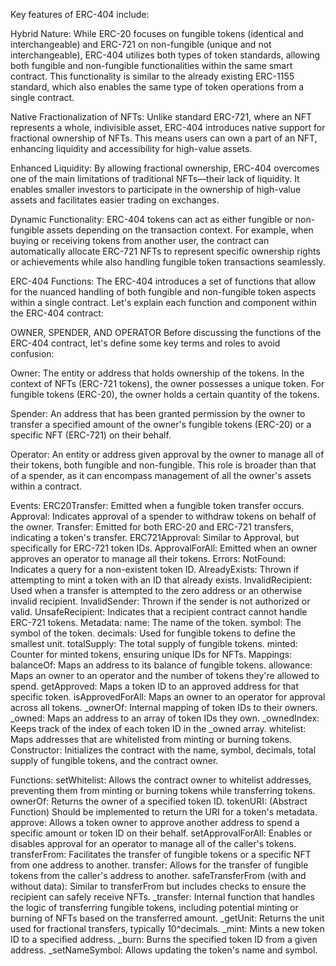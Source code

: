 Key features of ERC-404 include:

Hybrid Nature: While ERC-20 focuses on fungible tokens (identical and interchangeable) and ERC-721 on non-fungible (unique and not interchangeable), ERC-404 utilizes both types of token standards, allowing both fungible and non-fungible functionalities within the same smart contract. This functionality is similar to the already existing ERC-1155 standard, which also enables the same type of token operations from a single contract.

Native Fractionalization of NFTs: Unlike standard ERC-721, where an NFT represents a whole, indivisible asset, ERC-404 introduces native support for fractional ownership of NFTs. This means users can own a part of an NFT, enhancing liquidity and accessibility for high-value assets.

Enhanced Liquidity: By allowing fractional ownership, ERC-404 overcomes one of the main limitations of traditional NFTs—their lack of liquidity. It enables smaller investors to participate in the ownership of high-value assets and facilitates easier trading on exchanges.

Dynamic Functionality: ERC-404 tokens can act as either fungible or non-fungible assets depending on the transaction context. For example, when buying or receiving tokens from another user, the contract can automatically allocate ERC-721 NFTs to represent specific ownership rights or achievements while also handling fungible token transactions seamlessly.

ERC-404 Functions:
The ERC-404 introduces a set of functions that allow for the nuanced handling of both fungible and non-fungible token aspects within a single contract. Let's explain each function and component within the ERC-404 contract:

OWNER, SPENDER, AND OPERATOR
Before discussing the functions of the ERC-404 contract, let's define some key terms and roles to avoid confusion:

Owner: The entity or address that holds ownership of the tokens. In the context of NFTs (ERC-721 tokens), the owner possesses a unique token. For fungible tokens (ERC-20), the owner holds a certain quantity of the tokens.

Spender: An address that has been granted permission by the owner to transfer a specified amount of the owner's fungible tokens (ERC-20) or a specific NFT (ERC-721) on their behalf.

Operator: An entity or address given approval by the owner to manage all of their tokens, both fungible and non-fungible. This role is broader than that of a spender, as it can encompass management of all the owner's assets within a contract.

Events:
ERC20Transfer: Emitted when a fungible token transfer occurs.
Approval: Indicates approval of a spender to withdraw tokens on behalf of the owner.
Transfer: Emitted for both ERC-20 and ERC-721 transfers, indicating a token's transfer.
ERC721Approval: Similar to Approval, but specifically for ERC-721 token IDs.
ApprovalForAll: Emitted when an owner approves an operator to manage all their tokens.
Errors:
NotFound: Indicates a query for a non-existent token ID.
AlreadyExists: Thrown if attempting to mint a token with an ID that already exists.
InvalidRecipient: Used when a transfer is attempted to the zero address or an otherwise invalid recipient.
InvalidSender: Thrown if the sender is not authorized or valid.
UnsafeRecipient: Indicates that a recipient contract cannot handle ERC-721 tokens.
Metadata:
name: The name of the token.
symbol: The symbol of the token.
decimals: Used for fungible tokens to define the smallest unit.
totalSupply: The total supply of fungible tokens.
minted: Counter for minted tokens, ensuring unique IDs for NFTs.
Mappings:
balanceOf: Maps an address to its balance of fungible tokens.
allowance: Maps an owner to an operator and the number of tokens they're allowed to spend.
getApproved: Maps a token ID to an approved address for that specific token.
isApprovedForAll: Maps an owner to an operator for approval across all tokens.
\_ownerOf: Internal mapping of token IDs to their owners.
\_owned: Maps an address to an array of token IDs they own.
\_ownedIndex: Keeps track of the index of each token ID in the \_owned array.
whitelist: Maps addresses that are whitelisted from minting or burning tokens.
Constructor:
Initializes the contract with the name, symbol, decimals, total supply of fungible tokens, and the contract owner.

Functions:
setWhitelist: Allows the contract owner to whitelist addresses, preventing them from minting or burning tokens while transferring tokens.
ownerOf: Returns the owner of a specified token ID.
tokenURI: (Abstract Function) Should be implemented to return the URI for a token's metadata.
approve: Allows a token owner to approve another address to spend a specific amount or token ID on their behalf.
setApprovalForAll: Enables or disables approval for an operator to manage all of the caller's tokens.
transferFrom: Facilitates the transfer of fungible tokens or a specific NFT from one address to another.
transfer: Allows for the transfer of fungible tokens from the caller's address to another.
safeTransferFrom (with and without data): Similar to transferFrom but includes checks to ensure the recipient can safely receive NFTs.
\_transfer: Internal function that handles the logic of transferring fungible tokens, including potential minting or burning of NFTs based on the transferred amount.
\_getUnit: Returns the unit used for fractional transfers, typically 10^decimals.
\_mint: Mints a new token ID to a specified address.
\_burn: Burns the specified token ID from a given address.
\_setNameSymbol: Allows updating the token's name and symbol.
